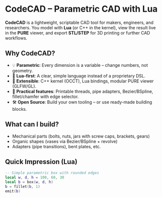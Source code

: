 # CodeCAD – Parametric CAD with Lua

**CodeCAD** is a lightweight, scriptable CAD tool for makers, engineers, and researchers.
You model with **Lua** (or C++ in the kernel), view the result live in the **PURE** viewer,
and export **STL/STEP** for 3D printing or further CAD workflows.

## Why CodeCAD?

- 💡 **Parametric**: Every dimension is a variable – change numbers, not geometry.
- 🧠 **Lua-first**: A clear, simple language instead of a proprietary DSL.
- 🧩 **Extensible**: C++ kernel (OCCT), Lua bindings, modular PURE viewer (GLFW/GL).
- 🧵 **Practical features**: Printable threads, pipe adapters, Bezier/BSpline, fillet/chamfer with edge selector.
- 🛠️ **Open Source**: Build your own tooling – or use ready-made building blocks.

## What can I build?

- Mechanical parts (bolts, nuts, jars with screw caps, brackets, gears)
- Organic shapes (vases via Bezier/BSpline + revolve)
- Adapters (pipe transitions), bent plates, etc.

## Quick Impression (Lua)

```lua
-- Simple parametric box with rounded edges
local w, d, h = 100, 60, 30
local b = box(w, d, h)
b = fillet(b, 1)
emit(b)
```
